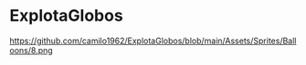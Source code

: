 # ExplotaGlobos
https://github.com/camilo1962/ExplotaGlobos/blob/main/Assets/Sprites/Balloons/8.png
